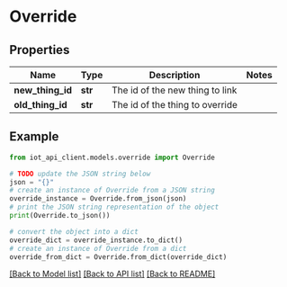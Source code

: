 # Override


## Properties

Name | Type | Description | Notes
------------ | ------------- | ------------- | -------------
**new_thing_id** | **str** | The id of the new thing to link | 
**old_thing_id** | **str** | The id of the thing to override | 

## Example

```python
from iot_api_client.models.override import Override

# TODO update the JSON string below
json = "{}"
# create an instance of Override from a JSON string
override_instance = Override.from_json(json)
# print the JSON string representation of the object
print(Override.to_json())

# convert the object into a dict
override_dict = override_instance.to_dict()
# create an instance of Override from a dict
override_from_dict = Override.from_dict(override_dict)
```
[[Back to Model list]](../README.md#documentation-for-models) [[Back to API list]](../README.md#documentation-for-api-endpoints) [[Back to README]](../README.md)



